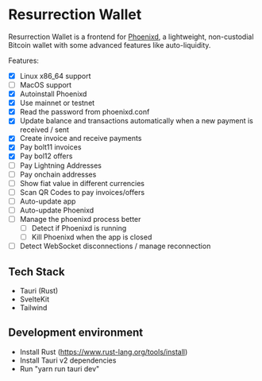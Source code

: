 # Resurrection Wallet
Resurrection Wallet is a frontend for [Phoenixd](https://github.com/phoenixrails/phoenixd), a lightweight, non-custodial Bitcoin wallet with some advanced features like auto-liquidity.

Features:
- [x] Linux x86_64 support
- [ ] MacOS support
- [x] Autoinstall Phoenixd
- [x] Use mainnet or testnet
- [x] Read the password from phoenixd.conf
- [x] Update balance and transactions automatically when a new payment is received / sent
- [x] Create invoice and receive payments
- [x] Pay bolt11 invoices
- [x] Pay bol12 offers
- [ ] Pay Lightning Addresses
- [ ] Pay onchain addresses
- [ ] Show fiat value in different currencies
- [ ] Scan QR Codes to pay invoices/offers
- [ ] Auto-update app
- [ ] Auto-update Phoenixd
- [ ] Manage the phoenixd process better
    - [ ] Detect if Phoenixd is running
    - [ ] Kill Phoenixd when the app is closed
- [ ] Detect WebSocket disconnections / manage reconnection

## Tech Stack
- Tauri (Rust)
- SvelteKit
- Tailwind

## Development environment
- Install Rust (https://www.rust-lang.org/tools/install)
- Install Tauri v2 dependencies
- Run "yarn run tauri dev"